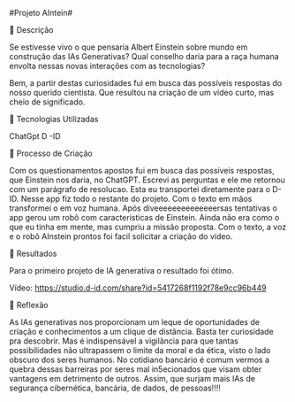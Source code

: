 
#Projeto AIntein#

📒 Descrição

Se estivesse vivo o que pensaria Albert Einstein sobre mundo em construção das IAs Generativas?
Qual conselho daria para a raça humana envolta nessas novas interações com as tecnologias?

Bem, a partir destas curiosidades fui em busca das possíveis respostas do nosso querido cientista. Que resultou
na criação de um vídeo curto, mas cheio de significado.

🤖 Tecnologias Utilizadas

ChatGpt
D -ID 

🧐 Processo de Criação

Com os questionamentos apostos fui em busca das possíveis respostas,  que Einstein nos daria, no ChatGPT. Escrevi as perguntas e ele me retornou
com um parágrafo de resolucao. Esta eu transportei diretamente para o D-ID. Nesse app fiz todo o restante do projeto.
Com o texto em mãos transformei o em voz humana. Após diveeeeeeeeeeeeeersas tentativas o app gerou um robô com caracteristicas de Einstein.
Ainda não era como o que eu tinha em mente, mas cumpriu a missão proposta. Com o texto, a voz e o robô AInstein prontos foi facil solicitar a criação 
do vídeo.


🚀 Resultados

Para o primeiro projeto de IA generativa o resultado foi ótimo.

Vídeo: https://studio.d-id.com/share?id=5417268f1192f78e9cc96b449


💭 Reflexão 

As IAs generativas nos proporcionam um leque de oportunidades de criação e conhecimentos a um clique de distância. Basta ter curiosidade 
pra descobrir. Mas é indispensável a vigilância para que tantas possibilidades não ultrapassem o limite da moral e da ética, visto o lado
obscuro dos seres humanos. No cotidiano bancário é comum vermos a quebra dessas barreiras por seres mal in5ecionados que visam obter vantagens
em detrimento de outros. Assim, que surjam mais IAs de segurança cibernética, bancária, de dados, de pessoas!!!!








